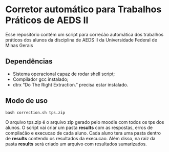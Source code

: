 # Corretor automático para Trabalhos Práticos de AEDS II

Esse repositório contém um script para correćão automática dos trabalhos práticos dos alunos da disciplina de AEDS II da Universidade Federal de Minas Gerais

## Dependências

 - Sistema operacional capaz de rodar shell script;
 - Compilador gcc instalado;
 - dtrx “Do The Right Extraction.” precisa estar instalado.

## Modo de uso

```bash correction.sh tps.zip```

O arquivo tps.zip é o arquivo zip gerado pelo moodle com todos os tps dos alunos.
O script vai criar um pasta **results** com as respostas, erros de compilaćão e execucao de cada aluno.
Cada aluno tera uma pasta dentro de **results** contendo os resultados da execucao. Além disso,
na raiz da pasta **results** será criado um arquivo com resultados sumarizados.

